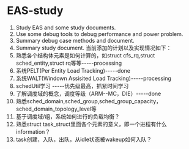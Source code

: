 # EAS-study
1. Study EAS and some study documents.
2. Use some debug tools to debug performance and power problem.
3. Summary debug case methods and document.
4. Summary study document.
当前添加的计划以及实现情况如下：
1. 熟悉各个结构体元素是如何计算的，如struct cfs_rq,struct sched_entity,struct rq等等-----processing
2. 系统PELT(Per Entity Load Tracking)-----done
3. 系统WALT(Windown Assisited Load Tracking)-----processing
4. schedUtil学习 -----优先级最高，抓紧时间学习
5. 了解调度域的概念，调度等级（ARM--MC，DIE）-----done
6. 熟悉sched_domain,sched_group,sched_group_capacity，sched_domain_topology_level等
7. 基于调度域/组，系统如何进行的负载均衡？
8. 熟悉struct task_struct里面各个元素的意义，即一个进程有什么information？
9. task创建，入队，出队，从idle状态被wakeup如何入队？
